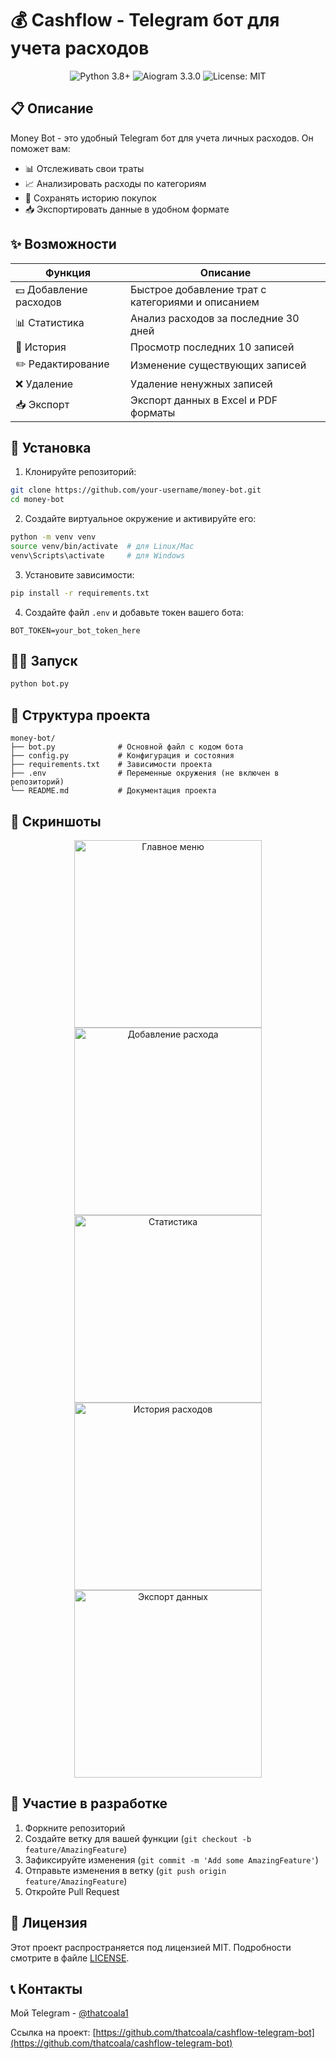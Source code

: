 # 💰 Cashflow - Telegram бот для учета расходов

<div align="center">
  <img src="https://img.shields.io/badge/Python-3.8+-blue.svg" alt="Python 3.8+"/>
  <img src="https://img.shields.io/badge/Aiogram-3.3.0-green.svg" alt="Aiogram 3.3.0"/>
  <img src="https://img.shields.io/badge/License-MIT-yellow.svg" alt="License: MIT"/>
</div>

## 📋 Описание

Money Bot - это удобный Telegram бот для учета личных расходов. Он поможет вам:
- 📊 Отслеживать свои траты
- 📈 Анализировать расходы по категориям
- 💾 Сохранять историю покупок
- 📥 Экспортировать данные в удобном формате

## ✨ Возможности

| Функция | Описание |
|---------|----------|
| 💵 Добавление расходов | Быстрое добавление трат с категориями и описанием |
| 📊 Статистика | Анализ расходов за последние 30 дней |
| 📝 История | Просмотр последних 10 записей |
| ✏️ Редактирование | Изменение существующих записей |
| ❌ Удаление | Удаление ненужных записей |
| 📥 Экспорт | Экспорт данных в Excel и PDF форматы |

## 🚀 Установка

1. Клонируйте репозиторий:
```bash
git clone https://github.com/your-username/money-bot.git
cd money-bot
```

2. Создайте виртуальное окружение и активируйте его:
```bash
python -m venv venv
source venv/bin/activate  # для Linux/Mac
venv\Scripts\activate     # для Windows
```

3. Установите зависимости:
```bash
pip install -r requirements.txt
```

4. Создайте файл `.env` и добавьте токен вашего бота:
```env
BOT_TOKEN=your_bot_token_here
```

## 🏃‍♂️ Запуск

```bash
python bot.py
```

## 📁 Структура проекта

```
money-bot/
├── bot.py              # Основной файл с кодом бота
├── config.py           # Конфигурация и состояния
├── requirements.txt    # Зависимости проекта
├── .env                # Переменные окружения (не включен в репозиторий)
└── README.md           # Документация проекта
```

## 📸 Скриншоты

<div align="center">
  <img src="screenshots/main_menu.jpg" alt="Главное меню" width="300"/>
  <img src="screenshots/add_expense.jpg" alt="Добавление расхода" width="300"/>
  <br>
  <img src="screenshots/statistics.jpg" alt="Статистика" width="300"/>
  <img src="screenshots/history.jpg" alt="История расходов" width="300"/>
  <br>
  <img src="screenshots/export.jpg" alt="Экспорт данных" width="300"/>
</div>

## 🤝 Участие в разработке

1. Форкните репозиторий
2. Создайте ветку для вашей функции (`git checkout -b feature/AmazingFeature`)
3. Зафиксируйте изменения (`git commit -m 'Add some AmazingFeature'`)
4. Отправьте изменения в ветку (`git push origin feature/AmazingFeature`)
5. Откройте Pull Request

## 📝 Лицензия

Этот проект распространяется под лицензией MIT. Подробности смотрите в файле [LICENSE](LICENSE).

## 📞 Контакты

Мой Telegram - [@thatcoala1](https://t.me/@thatcoala1)

Ссылка на проект: [https://github.com/thatcoala/cashflow-telegram-bot](https://github.com/thatcoala/cashflow-telegram-bot) 
